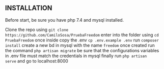 
## INSTALLATION

Before start, be sure you have php 7.4 and mysql installed.

Clone the repo using `git clone https://github.com/CamiloSosa/PruebaFreedom`
enter into the folder using `cd PruebaFreedom`
once inside copy the .env `cp .env.example .env`
run `composer install`
create a new bd in mysql with the name `freedom`
once created run the command `php artisan migrate`
be sure that the configurations variables in .env file must match the credentials in mysql
finally run `php artisan serve` and go to localhost:8000


